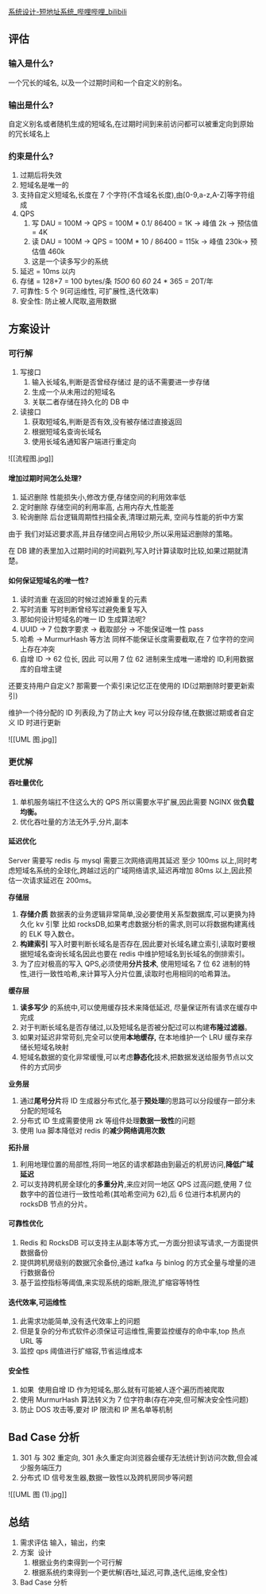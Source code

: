 [系统设计-短地址系统\_哔哩哔哩\_bilibili](https://www.bilibili.com/video/BV1Jb4y197ks/)

## 评估

### 输入是什么?

一个冗长的域名, 以及一个过期时间和一个自定义的别名。

### 输出是什么?

自定义别名或者随机生成的短域名,在过期时间到来前访问都可以被重定向到原始的冗长域名上

### 约束是什么?

1. 过期后将失效
2. 短域名是唯一的
3. 支持自定义短域名,长度在 7 个字符(不含域名长度),由[0-9,a-z,A-Z]等字符组成
4. QPS
    1. 写 DAU = 100M -> QPS = 100M \* 0.1/ 86400 = 1K -> 峰值 2k -> 预估值 = 4K
    2. 读 DAU = 100M -> QPS = 100M \* 10 / 86400 = 115k -> 峰值 230k-> 预估值 460k
    3. 这是一个读多写少的系统
5. 延迟 = 10ms 以内
6. 存储 = 128+7 = 100 bytes/条 _1500_ 60 _60_ 24 \* 365 = 20T/年
7. 可靠性: 5 个 9(可运维性, 可扩展性,迭代效率)
8. 安全性: 防止被人爬取,盗用数据

## 方案设计

### 可行解

1. 写接口
    1. 输入长域名,判断是否曾经存储过 是的话不需要进一步存储
    2. 生成一个从未用过的短域名
    3. 关联二者存储在持久化的 DB 中
2. 读接口
    1. 获取短域名,判断是否有效,没有被存储过直接返回
    2. 根据短域名查询长域名
    3. 使用长域名通知客户端进行重定向

![[流程图.jpg]]

#### 增加过期时间怎么处理?

1. 延迟删除 性能损失小,修改方便,存储空间的利用效率低
2. 定时删除 存储空间的利用率高, 占用内存大,性能差
3. 轮询删除 后台逻辑周期性扫描全表,清理过期元素, 空间与性能的折中方案

由于 我们对延迟要求高,并且存储空间占用较少,所以采用延迟删除的策略。

在 DB 建的表里加入过期时间的时间戳列,写入时计算读取时比较,如果过期就清楚。

#### 如何保证短域名的唯一性?

1. 读时消重 在返回的时候过滤掉重复的元素
2. 写时消重 写时判断曾经写过避免重复写入
3. 那如何设计短域名的唯一 ID 生成算法呢?
4. UUID -> 7 位数字要求 -> 截取部分 -> 不能保证唯一性 pass
5. 哈希 -> MurmurHash 等方法 同样不能保证长度需要截取,在 7 位字符的空间上存在冲突
6. 自增 ID -> 62 位长, 因此 可以用 7 位 62 进制来生成唯一递增的 ID,利用数据库的自增主键

还要支持用户自定义? 那需要一个索引来记忆正在使用的 ID(过期删除时要更新索引)

维护一个待分配的 ID 列表段,为了防止大 key 可以分段存储,在数据过期或者自定义 ID 时进行更新

![[UML 图.jpg]]

### 更优解

#### 吞吐量优化

1. 单机服务端扛不住这么大的 QPS 所以需要水平扩展,因此需要 NGINX 做**负载均衡。**
2. 优化吞吐量的方法无外乎,分片,副本

#### 延迟优化

Server 需要写 redis 与 mysql 需要三次网络调用其延迟 至少 100ms 以上,同时考虑短域名系统的全球化,跨越过远的广域网络请求,延迟再增加 80ms 以上,因此预估一次请求延迟在 200ms。

**存储层**

1. **存储介质** 数据表的业务逻辑非常简单,没必要使用关系型数据库,可以更换为持久化 kv 引擎 比如 rocksDB,如果考虑数据分析的需求,则可以将数据构建离线的 ELK 导入数仓。
2. **构建索引** 写入时要判断长域名是否存在,因此要对长域名建立索引,读取时要根据短域名查询长域名因此也要在 redis 中维护短域名到长域名的倒排索引。
3. 为了应对极高的写入 QPS,必须使用**分片技术**, 使用短域名 7 位 62 进制的特性,进行一致性哈希,来计算写入分片位置,读取时也用相同的哈希算法。

**缓存层**

1. **读多写少** 的系统中,可以使用缓存技术来降低延迟, 尽量保证所有请求在缓存中完成
2. 对于判断长域名是否存储过,以及短域名是否被分配过可以构建**布隆过滤器**。
3. 如果对延迟非常苛刻,完全可以使用**本地缓存,** 在本地维护一个 LRU 缓存来存储长短域名映射
4. 短域名数据的变化非常缓慢,可以考虑**静态化**技术,把数据发送给服务节点以文件的方式同步

**业务层**

1. 通过**尾号分片**将 ID 生成器分布式化,基于**预处理**的思路可以分段缓存一部分未分配的短域名
2. 分布式 ID 生成需要使用 zk 等组件处理**数据一致性**的问题
3. 使用 lua 脚本降低对 redis 的**减少网络调用次数**

**拓扑层**

1. 利用地理位置的局部性,将同一地区的请求都路由到最近的机房访问,**降低广域延迟**
2. 可以支持跨机房全球化的**多重分片**,来应对同一地区 QPS 过高问题,使用 7 位数字中的首位进行一致性哈希(其哈希空间为 62),后 6 位进行本机房内的 rocksDB 节点的分片。

#### 可靠性优化

1. Redis 和 RocksDB 可以支持主从副本等方式,一方面分担读写请求,一方面提供数据备份
2. 提供跨机房级别的数据冗余备份,通过 kafka 与 binlog 的方式全量与增量的进行数据备份
3. 基于监控指标等阈值,来实现系统的熔断,限流,扩缩容等特性

#### 迭代效率,可运维性

1. 此需求功能简单,没有迭代效率上的问题
2. 但是复杂的分布式软件必须保证可运维性,需要监控缓存的命中率,top 热点 URL 等
3. 监控 qps 阈值进行扩缩容,节省运维成本

#### 安全性

1. 如果 ​ 使用自增 ID 作为短域名,那么就有可能被人逐个遍历而被爬取
2. 使用 MurmurHash 算法转义为 7 位字符串(存在冲突,但可解决安全性问题)
3. 防止 DOS 攻击等,要对 IP 限流和 IP 黑名单等机制

## Bad Case 分析

1. 301 与 302 重定向, 301 永久重定向浏览器会缓存无法统计到访问次数,但会减少服务端压力
2. 分布式 ID 信号发生器,数据一致性以及跨机房同步等问题

![[UML 图 (1).jpg]]

## 总结

1. 需求评估 输入，输出，约束
2. 方案 ​ 设计
    1. 根据业务约束得到一个可行解
    2. 根据系统约束得到一个更优解(吞吐,延迟,可靠,迭代,运维,安全性)
3. Bad Case 分析
